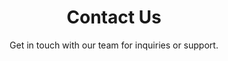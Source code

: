 ---
title: "Contact Us"
subtitle: "Get in touch with our team for inquiries or support."
layout: "contact"
---